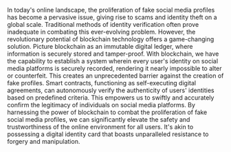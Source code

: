 In today's online landscape, the proliferation of fake social media profiles has become a pervasive issue, giving rise to scams and identity theft on a global scale. Traditional methods of identity verification often prove inadequate in combating this ever-evolving problem. However, the revolutionary potential of blockchain technology offers a game-changing solution. Picture blockchain as an immutable digital ledger, where information is securely stored and tamper-proof. With blockchain, we have the capability to establish a system wherein every user's identity on social media platforms is securely recorded, rendering it
nearly impossible to alter or counterfeit. This creates an unprecedented barrier against the creation of fake profiles. Smart contracts, functioning as self-executing digital agreements, can autonomously verify the authenticity of users' identities based on predefined criteria. This empowers us to swiftly and accurately confirm the legitimacy of individuals on social media platforms. By harnessing the power of blockchain to combat the proliferation of fake social media profiles, we can significantly elevate the safety and trustworthiness of the online environment for all users. It's akin to possessing a digital identity card that boasts unparalleled resistance to forgery and manipulation.
